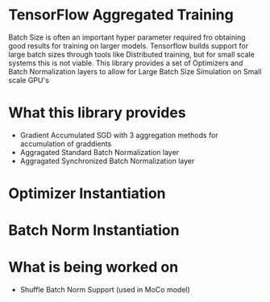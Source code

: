 # TensorFlow Aggregated Training
Batch Size is often an important hyper parameter required fro obtaining good results for training on larger models. Tensorflow builds support for large batch sizes through tools like Distributed training, but for small scale systems this is not viable. This library provides a set of Optimizers and Batch Normalization layers to allow for Large Batch Size Simulation on Small scale GPU's

# What this library provides
- Gradient Accumulated SGD with 3 aggregation methods for accumulation of graddients 
- Aggragated Standard Batch Normalization layer
- Aggragated Synchronized Batch Normalization layer 

# Optimizer Instantiation 

# Batch Norm Instantiation 

# What is being worked on
- Shuffle Batch Norm Support (used in MoCo model)
